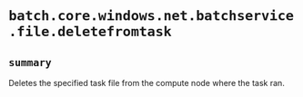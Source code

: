 # `batch.core.windows.net.batchservice.file.deletefromtask`

## `summary`
Deletes the specified task file from the compute node where the task ran.


